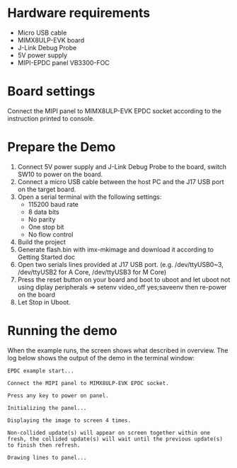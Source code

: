 Hardware requirements
=====================
- Micro USB cable
- MIMX8ULP-EVK board
- J-Link Debug Probe
- 5V power supply
- MIPI-EPDC panel VB3300-FOC

Board settings
============
Connect the MIPI panel to MIMX8ULP-EVK EPDC socket according to the instruction printed to console.

Prepare the Demo
===============
1.  Connect 5V power supply and J-Link Debug Probe to the board, switch SW10 to power on the board.
2.  Connect a micro USB cable between the host PC and the J17 USB port on the target board.
3.  Open a serial terminal with the following settings:
    - 115200 baud rate
    - 8 data bits
    - No parity
    - One stop bit
    - No flow control
4.  Build the project
5.  Generate flash.bin with imx-mkimage and download it according to Getting Started doc
6.  Open two serials lines provided at J17 USB port.
    (e.g. /dev/ttyUSB0~3, /dev/ttyUSB2 for A Core, /dev/ttyUSB3 for M Core)
7.  Press the reset button on your board and boot to uboot and let uboot not using diplay peripherals
    => setenv video_off yes;saveenv
    then re-power on the board
8.  Let Stop in Uboot.

Running the demo
================
When the example runs, the screen shows what described in overview.
The log below shows the output of the demo in the terminal window:
~~~~~~~~~~~~~~~~~~~~~~~~~~~~~~~~~~~
EPDC example start...

Connect the MIPI panel to MIMX8ULP-EVK EPDC socket.

Press any key to power on panel.

Initializing the panel...

Displaying the image to screen 4 times.

Non-collided update(s) will appear on screen together within one fresh, the collided update(s) will wait until the previous update(s) to finish then refresh.

Drawing lines to panel...
~~~~~~~~~~~~~~~~~~~~~~~~~~~~~~~~~~~
